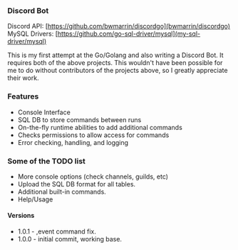 ### Discord Bot
Discord API: [https://github.com/bwmarrin/discordgo](bwmarrin/discordgo)
MySQL Drivers: [https://github.com/go-sql-driver/mysql](my-sql-driver/mysql)

This is my first attempt at the Go/Golang and also writing a Discord Bot. It requires both of the above projects.
This wouldn't have been possible for me to do without contributors of the projects above, so I greatly appreciate their work.

### Features
+ Console Interface
+ SQL DB to store commands between runs
+ On-the-fly runtime abilities to add additional commands
+ Checks permissions to allow access for commands
+ Error checking, handling, and logging

### Some of the TODO list
+ More console options (check channels, guilds, etc)
+ Upload the SQL DB format for all tables.
+ Additional built-in commands.
+ Help/Usage

#### Versions
+ 1.0.1 - ,event command fix.
+ 1.0.0 - initial commit, working base.